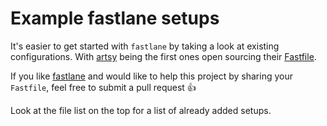 # Example fastlane setups

It's easier to get started with `fastlane` by taking a look at existing configurations. With [artsy](https://www.artsy.net/) being the first ones open sourcing their [Fastfile](https://github.com/artsy/eidolon/blob/master/fastlane/Fastfile).

If you like [fastlane](https://fastlane.tools) and would like to help this project by sharing your `Fastfile`, feel free to submit a pull request :+1:

Look at the file list on the top for a list of already added setups.
